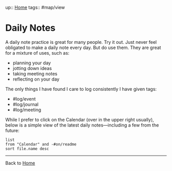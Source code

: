 up:: [Home](Maps/Home.md)
tags:: #map/view 

# Daily Notes
A daily note practice is great for many people. Try it out. Just never feel obligated to make a daily note every day. But do use them. They are great for a mixture of uses, such as: 

- planning your day
- jotting down ideas
- taking meeting notes
- reflecting on your day

The only things I have found I care to log consistently I have given tags:

- #log/event 
- #log/journal 
- #log/meeting

While I prefer to click on the Calendar (over in the upper right usually), below is a simple view of the latest daily notes—including a few from the future:

```dataview
list
from "Calendar" and -#on/readme 
sort file.name desc
```

---

Back to [Home](Maps/Home.md)